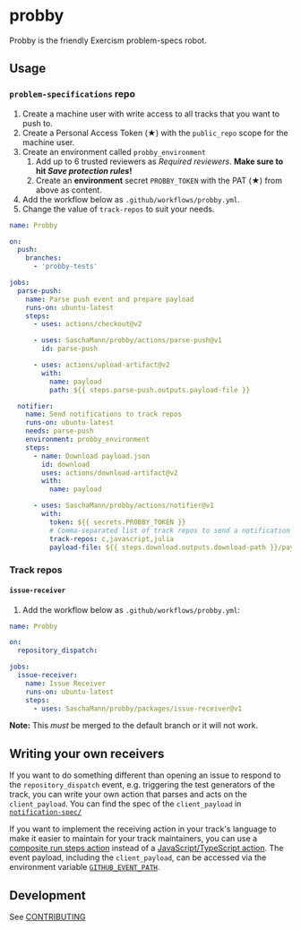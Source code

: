 # probby

Probby is the friendly Exercism problem-specs robot.

## Usage

### `problem-specifications` repo

1. Create a machine user with write access to all tracks that you want to push to.
2. Create a Personal Access Token (★) with the `public_repo` scope for the machine user.
3. Create an environment called `probby_environment`
   1. Add up to 6 trusted reviewers as _Required reviewers_. **Make sure to hit _Save protection rules_!**
   2. Create an **environment** secret `PROBBY_TOKEN` with the PAT (★) from above as content.
4. Add the workflow below as `.github/workflows/probby.yml`.
5. Change the value of `track-repos` to suit your needs.

```yaml
name: Probby

on:
  push:
    branches:
      - 'probby-tests'

jobs:
  parse-push:
    name: Parse push event and prepare payload
    runs-on: ubuntu-latest
    steps:
      - uses: actions/checkout@v2

      - uses: SaschaMann/probby/actions/parse-push@v1
        id: parse-push

      - uses: actions/upload-artifact@v2
        with:
          name: payload
          path: ${{ steps.parse-push.outputs.payload-file }}

  notifier:
    name: Send notifications to track repos
    runs-on: ubuntu-latest
    needs: parse-push
    environment: probby_environment
    steps:
      - name: Download payload.json
        id: download
        uses: actions/download-artifact@v2
        with:
          name: payload

      - uses: SaschaMann/probby/actions/notifier@v1
        with:
          token: ${{ secrets.PROBBY_TOKEN }}
          # Comma-separated list of track repos to send a notification to
          track-repos: c,javascript,julia
          payload-file: ${{ steps.download.outputs.download-path }}/payload.json
```

### Track repos

#### `issue-receiver`

1. Add the workflow below as `.github/workflows/probby.yml`:

```yaml
name: Probby

on:
  repository_dispatch:

jobs:
  issue-receiver:
    name: Issue Receiver
    runs-on: ubuntu-latest
    steps:
      - uses: SaschaMann/probby/packages/issue-receiver@v1
```

**Note:** This _must_ be merged to the default branch or it will not work.

## Writing your own receivers

If you want to do something different than opening an issue to respond to the `repository_dispatch` event, e.g. triggering the test generators of the track, you can write your own action that parses and acts on the `client_payload`.
You can find the spec of the `client_payload` in [`notification-spec/`](notification-spec/)

If you want to implement the receiving action in your track's language to make it easier to maintain for your track maintainers, you can use a [composite run steps action](https://docs.github.com/en/free-pro-team@latest/actions/creating-actions/creating-a-composite-run-steps-action) instead of a [JavaScript/TypeScript action](https://docs.github.com/en/free-pro-team@latest/actions/creating-actions/creating-a-javascript-action).
The event payload, including the `client_payload`, can be accessed via the environment variable [`GITHUB_EVENT_PATH`](https://docs.github.com/en/free-pro-team@latest/actions/reference/specifications-for-github-hosted-runners#file-systems).

## Development

See [CONTRIBUTING](./CONTRIBUTING.md)
